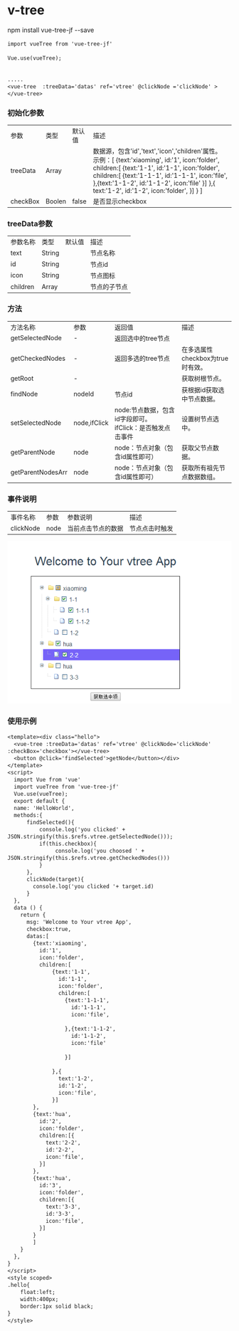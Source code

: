 # v-tree

npm install vue-tree-jf --save

```
import vueTree from 'vue-tree-jf'

Vue.use(vueTree);


.....
<vue-tree  :treeData='datas' ref='vtree' @clickNode ='clickNode' ></vue-tree>

```
### 初始化参数
<table>
  <tr>
    <td>参数</td>
    <td>类型</td>
     <td>默认值</td>
    <td>描述</td>
  </tr> 
    <tr>
    <td>treeData</td>
    <td>Array</td>
     <td></td>
    <td>数据源，包含'id','text','icon','children'属性。<br/>示例：[
        {text:'xiaoming',
          id:'1',
          icon:'folder',
          children:[
              {text:'1-1',
                id:'1-1',
                icon:'folder',
                children:[
                  {text:'1-1-1',
                    id:'1-1-1',
                    icon:'file',
                  },{text:'1-1-2',
                    id:'1-1-2',
                    icon:'file'
                  }]
              },{
                text:'1-2',
                id:'1-2',
                icon:'folder',
              }]
        }
        ]</td>
  </tr>
   <tr>
    <td>checkBox</td>
    <td>Boolen</td>
     <td>false</td>
    <td>是否显示checkbox</td>
  </tr>
 </table>
 
### treeData参数
<table>
<tr>
  <td>参数名称</td>
  <td>类型</td>
  <td>默认值</td>
  <td>描述</td>
</tr>
<tr>
  <td>text</td>
  <td>String</td>
  <td></td>
  <td>节点名称</td>
</tr>
<tr>
  <td>id</td>
  <td>String</td>
  <td></td>
  <td>节点id</td>
</tr>
<tr>
  <td>icon</td>
  <td>String</td>
  <td></td>
  <td>节点图标</td>
</tr>
<tr>
  <td>children</td>
  <td>Array</td>
  <td></td>
  <td>节点的子节点</td>
</tr>
</table>

### 方法

 <table>
    <tr>
       <td>方法名称</td>
      <td>参数</td>
      <td>返回值</td>
      <td>描述</td>
    </tr>
   <tr>
       <td>getSelectedNode</td>
      <td>-</td>
      <td>返回选中的tree节点</td>
      <td></td>
    </tr>
    <tr>
       <td>getCheckedNodes</td>
      <td>-</td>
      <td>返回多选的tree节点</td>
      <td>在多选属性checkbox为true时有效。</td>
    </tr>
    <tr>
       <td>getRoot</td>
      <td>-</td>
      <td></td>
      <td>获取树根节点。</td>
    </tr>
    <tr>
       <td>findNode</td>
      <td>nodeId</td>
      <td>节点id</td>
      <td>获根据id获取选中节点数据。</td>
    </tr>
    <tr>
       <td>setSelectedNode</td>
      <td>node,ifClick</td>
      <td>node:节点数据，包含id字段即可。
ifClick：是否触发点击事件
</td>
      <td>设置树节点选中。</td>
    </tr>
    <tr>
       <td>getParentNode</td>
      <td>node</td>
      <td>node：节点对象（包含id属性即可）</td>
      <td>获取父节点数据。</td>
    </tr>
     <tr>
       <td>getParentNodesArr</td>
      <td>node</td>
      <td>node：节点对象（包含id属性即可）</td>
      <td>获取所有祖先节点数据数组。</td>
    </tr>
  </table>
  
### 事件说明

<table>
<tr>
<td>事件名称</td>
<td>参数</td>
<td>参数说明</td>
<td>描述</td>
</tr>
<tr>
<td>clickNode</td>
<td>node</td>
<td>当前点击节点的数据</td>
<td>节点点击时触发</td>
</tr>
</table>

![Image text]( vtree.png )

### 使用示例
```
<template><div class="hello">
  <vue-tree :treeData='datas' ref='vtree' @clickNode='clickNode' :checkBox='checkbox'></vue-tree>
  <button @click='findSelected'>getNode</button></div>
</template>
<script>
  import Vue from 'vue'
  import vueTree from 'vue-tree-jf'
  Vue.use(vueTree);
  export default {
  name: 'HelloWorld',
  methods:{
      findSelected(){
          console.log('you clicked' + JSON.stringify(this.$refs.vtree.getSelectedNode()));
          if(this.checkbox){
               console.log('you choosed ' + JSON.stringify(this.$refs.vtree.getCheckedNodes()))
          }
      },
      clickNode(target){
        console.log('you clicked '+ target.id)
      }
  },
  data () {
    return {
      msg: 'Welcome to Your vtree App',
      checkbox:true,
      datas:[
        {text:'xiaoming',
          id:'1',
          icon:'folder',
          children:[
              {text:'1-1',
                id:'1-1',
                icon:'folder',
                children:[
                  {text:'1-1-1',
                    id:'1-1-1',
                    icon:'file',

                  },{text:'1-1-2',
                    id:'1-1-2',
                    icon:'file'

                  }]
              
              },{
                text:'1-2',
                id:'1-2',
                icon:'file',
              }]
        },
        {text:'hua',
          id:'2',
          icon:'folder',
          children:[{
            text:'2-2',
            id:'2-2',
            icon:'file',
          }]
        },
        {text:'hua',
          id:'3',
          icon:'folder',
          children:[{
            text:'3-3',
            id:'3-3',
            icon:'file',
          }]
        }
        ]
    }
  },
}
</script>
<style scoped>
.hello{
    float:left;
    width:400px;
    border:1px solid black;
}
</style>
```
